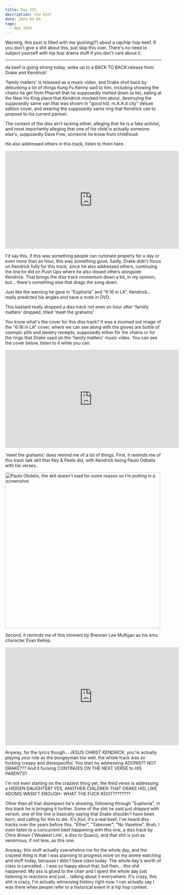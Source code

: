 ```yaml
---
title: Day 125.
description: the beef
date: 2024-05-04
tags: 
  - May 2024
---
```


Warning, this post is filled with me gushing(?) about a rap/hip-hop beef. If you don't give a shit about this, just skip this over. There's no need to subject yourself with hip hop drama stuff if you don't care about it.

-----

da beef is going strong today, woke up to a BACK TO BACK release from Drake and Kendrick!

'family matters' is released as a music video, and Drake shot back by debunking a lot of things Kung Fu Kenny said to him, including showing the chains he get from Pharrell that he supposedly melted down (a lie), eating at the New Ho King place that Kendrick mocked him about, destroying the supposedly same van that was shown in "good kid, m.A.A.d city" deluxe edition cover, and wearing the supposedly same ring that Kendrick use to propose to his current partner.

The content of the diss ain't lacking either, alleging that he is a fake activist, and most importantly alleging that one of his child is actually someone else's, supposedly Dave Free, someone he know from childhood.

He also addressed others in this track, listen to them here.

<iframe width="560" height="315" src="https://www.youtube.com/embed/ZkXG3ZrXlbc?si=G01g6Tv9jCrSFoMq" title="YouTube video player" frameborder="0" allow="accelerometer; autoplay; clipboard-write; encrypted-media; gyroscope; picture-in-picture; web-share" referrerpolicy="strict-origin-when-cross-origin" allowfullscreen></iframe>

I'd say this, if this was something people can ruminate properly for a day or even more than an hour, this was something good. Sadly, Drake didn't focus on Kendrick fully for this track, since he also addressed others, continuing the line he did on Push Ups where he also dissed others alongside Kendrick. That brings the diss track momentum down a bit, in my opinion, but... there's something else that drags the song down.

Just like the warning he gave in "Euphoria" and "6:16 in LA", Kendrick... really predicted his angles and have a mole in OVO.

This bastard really dropped a diss track not even an hour after 'familly matters' dropped, titled 'meet the grahams'

You know what's the cover for this diss track? It was a zoomed out image of the "6:16 in LA" cover, where we can see along with the gloves are bottle of ozempic pills and jewelry receipts, supposedly either for the chains or for the rings that Drake used on the 'family matters' music video. You can see the cover below, listen to it while you can.

<iframe width="560" height="315" src="https://www.youtube.com/embed/2QiFl9Dc7D0?si=KnZnGx2N9eIyumOY" title="YouTube video player" frameborder="0" allow="accelerometer; autoplay; clipboard-write; encrypted-media; gyroscope; picture-in-picture; web-share" referrerpolicy="strict-origin-when-cross-origin" allowfullscreen></iframe>

'meet the grahams' does remind me of a lot of things. First, it reminds me of this trash talk skit that Key & Peele did, with Kendrick being Paulo Odbelis with his verses.

<img src="https://i.imgur.com/zUeXdlB.png" width="500px" alt="Paulo Obdelis, the skit doesn't load for some reason so I'm putting in a screenshot"></img>

Second, it reminds me of this moment by Brennan Lee Mulligan as his emo character Evan Kelmp.

<iframe width="560" height="315" src="https://www.youtube.com/embed/R8bHeD5PZgQ" title="YouTube video player" frameborder="0" allow="accelerometer; autoplay; clipboard-write; encrypted-media; gyroscope; picture-in-picture; web-share" referrerpolicy="strict-origin-when-cross-origin" allowfullscreen></iframe>

Anyway, for the lyrics though... JESUS CHRIST KENDRICK, you're actually playing your role as the boogeyman too well, the whole track was so fucking creepy and disrespectful. You start by addressing ADONIS?? NOT DRAKE??? And it fucking CONTINUES ON THE NEXT VERSE to HIS *PARENTS*?

I'm not even starting on the craziest thing yet, the third verse is addressing a HIDDEN DAUGHTER? YES, ANOTHER CHILDREN THAT DRAKE HID, LIKE ADONIS WASN'T ENOUGH- WHAT THE FUCK KDOT????????

Other than all that disrespect he's showing, following through "Euphoria", in this track he is bringing it further. Some of the shit he said just *dripped* with venom, one of the line is basically saying that Drake shouldn't have been born, and calling for him to *die*. It's *foul*, it's a real beef, I've heard diss tracks over the years before this. "Ether", "Takeover", "No Vaseline". Bruh, I even listen to a concurrent beef happening with this one, a diss track by *Chris Brown* ('Weakest Link', a diss to Quavo), and that shit is just as venomous, if not less, as this one.

Anyway, this stuff actually overwhelms me for the whole day, and the craziest thing is that I was planning to progress more on my anime watching and stuff today, because I didn't have class today. The whole day's worth of class is cancelled... I was so happy about that, but then... this shit happened. My ass is glued to the chair and I spent the whole day just listening to reactions and just... talking about it everywhere. It's crazy, this shit is crazy, I'm actually witnessing history right now. I can actually say I was there when people refer to a historical event in a hip hop context. 